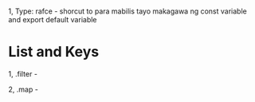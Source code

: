 # 

1, Type: rafce - shorcut to para mabilis tayo makagawa ng const variable and export default variable

# List and Keys
1, .filter - 

2, .map - 





